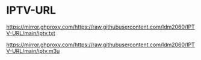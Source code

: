 # IPTV-URL

https://mirror.ghproxy.com/https://raw.githubusercontent.com/ldm2060/IPTV-URL/main/iptv.txt

https://mirror.ghproxy.com/https://raw.githubusercontent.com/ldm2060/IPTV-URL/main/iptv.m3u
